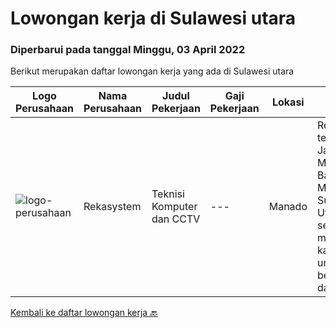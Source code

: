 
  # Lowongan kerja di Sulawesi utara

  ### Diperbarui pada tanggal Minggu, 03 April 2022

  Berikut merupakan daftar lowongan kerja yang ada di Sulawesi utara

  |Logo Perusahaan | Nama Perusahaan | Judul Pekerjaan | Gaji Pekerjaan | Lokasi | Deskripsi | Tanggal diunggah | Pranala |
  | -------------- | --------------- | --------------- | --------- | --------- | -------------- | ------- | ----------- |
  |![logo-perusahaan](https://i.ibb.co/sqvTCh9/112815900-stock-vector-no-image-available-icon-flat-vector.webp)|Rekasystem|Teknisi Komputer dan CCTV|---|Manado|Rekasystem, terletak di Jalan Daan Mogot No.10, Banjer, Tikala, Manado, Sulawesi Utara. Saat ini sedang membutuhkan kandidat untuk bergabung dan...|Kamis, 24 Maret 2022|https://www.jobstreet.co.id/id/job/teknisi-komputer-dan-cctv-3831833?token=0~6b946002-b9fb-4021-a627-84f5ae60e898&sectionRank=1&jobId=jobstreet-id-job-3831833|


  [Kembali ke daftar lowongan kerja 🔙](../README.md#daftar-lowongan-kerja)
  
